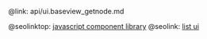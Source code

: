 @link: api/ui.baseview_getnode.md

@seolinktop: [javascript component library](https://webix.com)
@seolink: [list ui](https://webix.com/widget/list/)